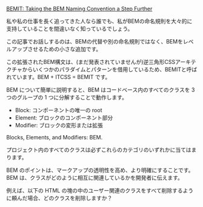 [BEMIT: Taking the BEM Naming Convention a Step Further](https://csswizardry.com/2015/08/bemit-taking-the-bem-naming-convention-a-step-further/?fbclid=IwAR05aekVmZVetB4Y8bNU3MFN602enezeaJ2MWWy6dGeu9YRKQbOEiRnDAk8)

私や私の仕事を長く追ってきた人なら誰でも、私がBEMの命名規則を大々的に支持していることを間違いなく知っているでしょう。

この記事でお話しするのは、BEMの代替や別の命名規則ではなく、BEMをレベルアップさせるための小さな追加です。

この拡張されたBEM構文は、(まだ発表されていませんが)逆三角形CSSアーキテクチャからいくつかのパラダイムとパターンを借用しているため、BEMITと呼ばれています。BEM + ITCSS = BEMIT です。

BEM について簡単に説明すると、BEM はコードベース内のすべてのクラスを 3 つのグループの 1 つに分解することで動作します。

- Block: コンポーネントの唯一の root
- Element: ブロックのコンポーネント部分
- Modifier: ブロックの変形または拡張

Blocks, Elements, and Modifiers: BEM.

プロジェクト内のすべてのクラスは必ずこれらのカテゴリのいずれかに当てはまります。

BEM のポイントは、マークアップの透明性を高め、より明確にすることです。BEM は、クラスがどのように相互に関連しているかを開発者に伝えます。

例えば、以下の HTML の塊の中のユーザー関連のクラスをすべて削除するように頼んだ場合、どのクラスを削除しますか？

